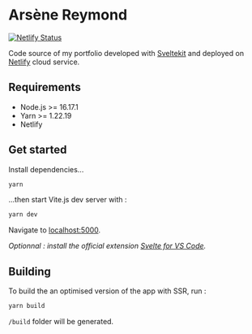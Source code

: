 # Arsène Reymond

[![Netlify Status](https://api.netlify.com/api/v1/badges/743f7b6f-a385-43de-957b-e2d556a8cd16/deploy-status)](https://app.netlify.com/sites/arsenereymond/deploys)

Code source of my portfolio developed with [Sveltekit](https://kit.svelte.dev/) and deployed on [Netlify](https://www.netlify.com/) cloud service.

## Requirements

- Node.js >= 16.17.1
- Yarn >= 1.22.19
- Netlify

## Get started

Install dependencies...

```bash
yarn
```

...then start Vite.js dev server with :

```bash
yarn dev
```

Navigate to [localhost:5000](http://localhost:5000).

_Optionnal : install the official extension [Svelte for VS Code](https://marketplace.visualstudio.com/items?itemName=svelte.svelte-vscode)._

## Building

To build the an optimised version of the app with SSR, run :

```bash
yarn build
```

`/build` folder will be generated.
